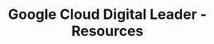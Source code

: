 ---
layout: resources
title: Google Cloud Digital Leader - Resources
permalink: resources-google-cloud-cdl
resources:
  - title: Download PDF - Slides
    description: Download the slides and have them ready.
    url: 'https://in28minutes.com/downloads/15-google-cloud-digital-leader/Course-Presentation-GoogleCloudDigitalLeader.pdf'
  - title: Download Code Examples
    description: Download and have this ready. We will use the code examples during the course.
    url: 'https://in28minutes.com/downloads/15-google-cloud-digital-leader/downloads.zip'
  - title: Join Our Community
    description: Get Your Certification Questions Answered. Join Our Community on Discord.
    icon: lni-discord
    url: 'https://links.in28minutes.com/community-google-cloud'
---